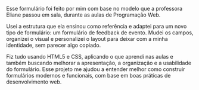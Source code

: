 Esse formulário foi feito por mim com base no modelo que a professora Eliane passou em sala, durante as aulas de Programação Web.

Usei a estrutura que ela ensinou como referência e adaptei para um novo tipo de formulário: um formulário de feedback de evento. Mudei os campos, organizei o visual e personalizei o layout para deixar com a minha identidade, sem parecer algo copiado.

Fiz tudo usando HTML5 e CSS, aplicando o que aprendi nas aulas e também buscando melhorar a apresentação, a organização e a usabilidade do formulário. Esse projeto me ajudou a entender melhor como construir formulários modernos e funcionais, com base em boas práticas de desenvolvimento web.

